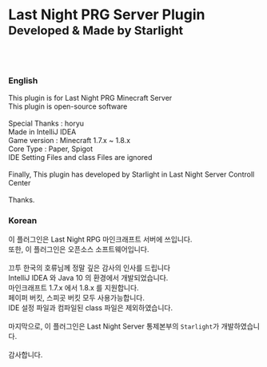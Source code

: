 <h1>Last Night PRG Server Plugin<br>
<small>Developed & Made by Starlight</small></h1>
<br />
<br />
<h3>English</h3>
This plugin is for Last Night PRG Minecraft Server
<br />
This plugin is open-source software
<br />
<br />
Special Thanks : horyu
<br />
Made in IntelliJ IDEA
<br />
Game version : Minecraft 1.7.x ~ 1.8.x
<br />
Core Type : Paper, Spigot<br>
IDE Setting Files and class Files are ignored
<br>
<br>
Finally, This plugin has developed by Starlight in Last Night Server Controll Center
<br /><br />
Thanks.

<h3>Korean</h3>
이 플러그인은 Last Night RPG 마인크래프트 서버에 쓰입니다.<br>
또한, 이 플러그인은 오픈소스 소프트웨어입니다.<br>
<br>
끄투 한국의 호류님께 정말 깊은 감사의 인사를 드립니다<br>
IntelliJ IDEA  와 Java 10 의 환경에서 개발되었습니다.<br>
마인크래프트 1.7.x 에서 1.8.x 를 지원합니다. <br>
페이퍼 버킷, 스피곳 버킷 모두 사용가능합니다.<br>
IDE 설정 파일과 컴파일된 class 파일은 제외하였습니다.
<br><br>
마지막으로, 이 플러그인은 Last Night Server 통제본부의 <code>Starlight</code>가 개발하였습니다.
<br><br>
감사합니다.